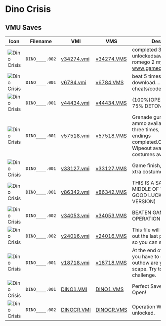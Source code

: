# Dino Crisis

## VMU Saves

| Icon | Filename | VMI | VMS | Description |
|------|----------|-----|-----|-------------|
| ![Dino Crisis](../icons/DINO____.002.GIF) | `DINO____.002` | [v34274.vmi](v34274.vmi) | [v34274.VMS](v34274.VMS) | completed 3 timesall unlockedsaved at first save romego 2 my webpage---www.gamechallenge.8m.net 
| ![Dino Crisis](../icons/DINO____.001.GIF) | `DINO____.001` | [v6784.vmi](v6784.vmi) | [v6784.VMS](v6784.VMS) | beat 5 times...try this download.....its real, no cheats/codes... 
| ![Dino Crisis](../icons/DINO____.001.GIF) | `DINO____.001` | [v44434.vmi](v44434.vmi) | [v44434.VMS](v44434.VMS) | (100%)OPEN JOGO COM 75% DETONADO 
| ![Dino Crisis](../icons/DINO____.001.GIF) | `DINO____.001` | [v57518.vmi](v57518.vmi) | [v57518.VMS](v57518.VMS) | Grenade gun w/ infinite ammo available.Cleared three times, all three endings completed.Operation Wipeout available. All four costumes available. 
| ![Dino Crisis](../icons/DINO____.001.GIF) | `DINO____.001` | [v33127.vmi](v33127.vmi) | [v33127.VMS](v33127.VMS) | Game finish, Gail's way.  Two xtra costumes.   
| ![Dino Crisis](../icons/DINO____.001.GIF) | `DINO____.001` | [v86342.vmi](v86342.vmi) | [v86342.VMS](v86342.VMS) | THIS IS A SAVE IN THE MIDDLE OF THE GAME . GOOD LUCK!!!(JAPAN VERSION) 
| ![Dino Crisis](../icons/DINO____.002.GIF) | `DINO____.002` | [v34053.vmi](v34053.vmi) | [v34053.VMS](v34053.VMS) | BEATEN GAME ONCE; HAS OPERATION WIPEOUT: 
| ![Dino Crisis](../icons/DINO____.002.GIF) | `DINO____.002` | [v24016.vmi](v24016.vmi) | [v24016.VMS](v24016.VMS) | This file will let you finish out the last part of the game so you can see the ending. 
| ![Dino Crisis](../icons/DINO____.001.GIF) | `DINO____.001` | [v18718.vmi](v18718.vmi) | [v18718.VMS](v18718.VMS) | At the end of the game. All you have to do is to find outhow are you going to scape. Try to solve this last challenge. 
| ![Dino Crisis](../icons/DINO____.001.GIF) | `DINO____.001` | [DINO1.VMI](DINO1.VMI) | [DINO1.VMS](DINO1.VMS) | Perfect Save! All Secret Open!
| ![Dino Crisis](../icons/DINO____.002.GIF) | `DINO____.002` | [DINOCR.VMI](DINOCR.VMI) | [DINOCR.VMS](DINOCR.VMS) | Operation Wipeout unlocked.
